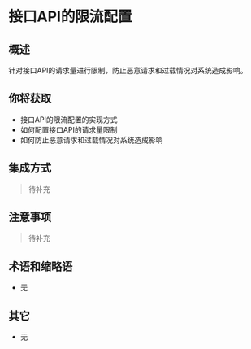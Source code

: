 # 接口API的限流配置

## 概述

针对接口API的请求量进行限制，防止恶意请求和过载情况对系统造成影响。

## 你将获取

- 接口API的限流配置的实现方式
- 如何配置接口API的请求量限制
- 如何防止恶意请求和过载情况对系统造成影响


## 集成方式

> 待补充

## 注意事项

> 待补充

## 术语和缩略语

- 无

## 其它

- 无
